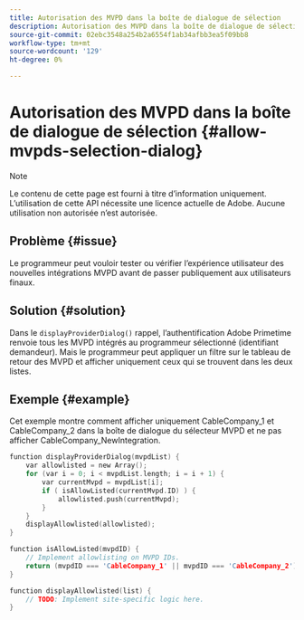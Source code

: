 ```yaml
---
title: Autorisation des MVPD dans la boîte de dialogue de sélection
description: Autorisation des MVPD dans la boîte de dialogue de sélection
source-git-commit: 02ebc3548a254b2a6554f1ab34afbb3ea5f09bb8
workflow-type: tm+mt
source-wordcount: '129'
ht-degree: 0%

---
```


# Autorisation des MVPD dans la boîte de dialogue de sélection {#allow-mvpds-selection-dialog}

>[!NOTE]
>
>Le contenu de cette page est fourni à titre d’information uniquement. L’utilisation de cette API nécessite une licence actuelle de Adobe. Aucune utilisation non autorisée n’est autorisée.

## Problème {#issue}

Le programmeur peut vouloir tester ou vérifier l’expérience utilisateur des nouvelles intégrations MVPD avant de passer publiquement aux utilisateurs finaux.

## Solution {#solution}

Dans le `displayProviderDialog()` rappel, l’authentification Adobe Primetime renvoie tous les MVPD intégrés au programmeur sélectionné (identifiant demandeur). Mais le programmeur peut appliquer un filtre sur le tableau de retour des MVPD et afficher uniquement ceux qui se trouvent dans les deux listes.

## Exemple {#example}

Cet exemple montre comment afficher uniquement CableCompany_1 et CableCompany_2 dans la boîte de dialogue du sélecteur MVPD et ne pas afficher CableCompany_NewIntegration.

```C
function displayProviderDialog(mvpdList) {
    var allowlisted = new Array();
    for (var i = 0; i < mvpdList.length; i = i + 1) {
        var currentMvpd = mvpdList[i];
        if ( isAllowListed(currentMvpd.ID) ) {
            allowlisted.push(currentMvpd);
        }
    }
    displayAllowlisted(allowlisted);
}

function isAllowListed(mvpdID) {
    // Implement allowlisting on MVPD IDs.
    return (mvpdID === 'CableCompany_1' || mvpdID === 'CableCompany_2');
}

function displayAllowlisted(list) {
    // TODO: Implement site-specific logic here.
}
```

<!--
**Related Information**
* [Prevent MVPDs from appearing in the Selection Dialog](/help/authentication/prevent-mvpd-selectn-dialog.md)
* **Code Samples**
* [Programmer integration guide](/help/authentication/programmer-integration-guide-overview.md)
-->
